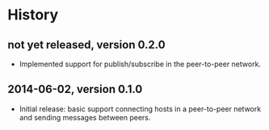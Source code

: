 # History


## not yet released, version 0.2.0

- Implemented support for publish/subscribe in the peer-to-peer network.


## 2014-06-02, version 0.1.0

- Initial release: basic support connecting hosts in a peer-to-peer network and
  sending messages between peers.
